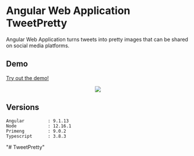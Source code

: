 # Angular Web Application TweetPretty

Angular Web Application turns tweets into pretty images that can be shared on social media platforms.

## Demo

<a href="https://tweetpretty.mobdemo.org" rel="nofollow">Try out the demo!</a>

<p align="center">    
    <img src="https://tweetpretty.mobdemo.org//images//screencapture2-tweetpretty-mobdemo-org.png" />   
 </p>

## Versions

```
Angular			: 9.1.13
Node			: 12.16.1
Primeng			: 9.0.2
Typescript		: 3.8.3

```

"# TweetPretty"

